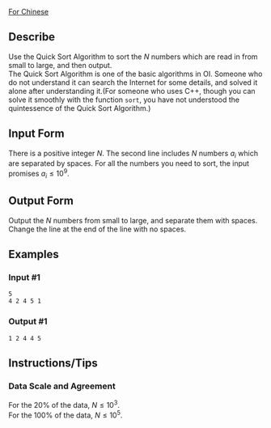 [For Chinese](https://www.luogu.com.cn/problem/P1177)
## Describe
Use the Quick Sort Algorithm to sort the $N$ numbers which are read in from small to large, and then output.  
The Quick Sort Algorithm is one of the basic algorithms in OI. Someone who do not understand it can search the Internet for some details, and solved it alone after understanding it.(For someone who uses C++, though you can solve it smoothly with the function `sort`, you have not understood the quintessence of the Quick Sort Algorithm.)
## Input Form
There is a positive integer $N$. The second line includes $N$ numbers $a_i$ which are separated by spaces. For all the numbers you need to sort, the input promises $a_i \le 10^9$.
## Output Form
Output the $N$ numbers from small to large, and separate them with spaces. Change the line at the end of the line with no spaces.
## Examples
### Input #1
```
5
4 2 4 5 1
```
### Output #1
```
1 2 4 4 5
```
## Instructions/Tips
### Data Scale and Agreement
For the $20 \percent$ of the data, $N \le 10^3$.  
For the $100 \%$ of the data, $N \le 10^5$.
